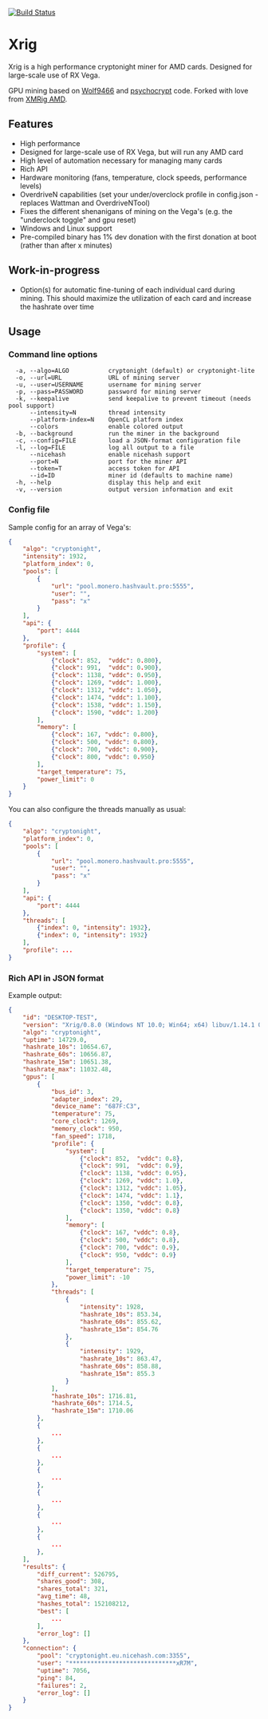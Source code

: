 [![Build Status](https://travis-ci.org/arnesson/xrig.svg?branch=master)](https://travis-ci.org/arnesson/xrig)

# Xrig
Xrig is a high performance cryptonight miner for AMD cards. Designed for large-scale use of RX Vega.

GPU mining based on [Wolf9466](https://github.com/OhGodAPet) and [psychocrypt](https://github.com/psychocrypt) code. Forked with love from [XMRig AMD](https://github.com/xmrig/xmrig-amd).
<!--
<img src="https://i.imgur.com/TFncsi7.png" width="696" >
-->
## Features
* High performance
* Designed for large-scale use of RX Vega, but will run any AMD card
* High level of automation necessary for managing many cards
* Rich API
* Hardware monitoring (fans, temperature, clock speeds, performance levels)
* OverdriveN capabilities (set your under/overclock profile in config.json - replaces Wattman and OverdriveNTool)
* Fixes the different shenanigans of mining on the Vega's (e.g. the "underclock toggle" and gpu reset)
* Windows and Linux support
* Pre-compiled binary has 1% dev donation with the first donation at boot (rather than after x minutes)

## Work-in-progress
* Option(s) for automatic fine-tuning of each individual card during mining. This should maximize the utilization of each card and increase the hashrate over time

## Usage

### Command line options
```
  -a, --algo=ALGO           cryptonight (default) or cryptonight-lite
  -o, --url=URL             URL of mining server
  -u, --user=USERNAME       username for mining server
  -p, --pass=PASSWORD       password for mining server
  -k, --keepalive           send keepalive to prevent timeout (needs pool support)
      --intensity=N         thread intensity
      --platform-index=N    OpenCL platform index
      --colors              enable colored output
  -b, --background          run the miner in the background
  -c, --config=FILE         load a JSON-format configuration file
  -l, --log=FILE            log all output to a file
      --nicehash            enable nicehash support
      --port=N              port for the miner API
      --token=T             access token for API
      --id=ID               miner id (defaults to machine name)
  -h, --help                display this help and exit
  -v, --version             output version information and exit
```

### Config file
Sample config for an array of Vega's:
```json
{
    "algo": "cryptonight",
    "intensity": 1932,
    "platform_index": 0,
    "pools": [
        {
            "url": "pool.monero.hashvault.pro:5555",
            "user": "",
            "pass": "x"
        }
    ],
    "api": {
        "port": 4444
    },
    "profile": {
        "system": [
            {"clock": 852,  "vddc": 0.800},
            {"clock": 991,  "vddc": 0.900},
            {"clock": 1138, "vddc": 0.950},
            {"clock": 1269, "vddc": 1.000},
            {"clock": 1312, "vddc": 1.050},
            {"clock": 1474, "vddc": 1.100},
            {"clock": 1538, "vddc": 1.150},
            {"clock": 1590, "vddc": 1.200}
        ],
        "memory": [
            {"clock": 167, "vddc": 0.800},
            {"clock": 500, "vddc": 0.800},
            {"clock": 700, "vddc": 0.900},
            {"clock": 800, "vddc": 0.950}
        ],
        "target_temperature": 75,
        "power_limit": 0
    }
}
```

You can also configure the threads manually as usual:
```json
{
    "algo": "cryptonight",
    "platform_index": 0,
    "pools": [
        {
            "url": "pool.monero.hashvault.pro:5555",
            "user": "",
            "pass": "x"
        }
    ],
    "api": {
        "port": 4444
    },
    "threads": [
        {"index": 0, "intensity": 1932},
        {"index": 0, "intensity": 1932}
    ],
    "profile": ...
}
```

### Rich API in JSON format

Example output:
```json
{
    "id": "DESKTOP-TEST",
    "version": "Xrig/0.8.0 (Windows NT 10.0; Win64; x64) libuv/1.14.1 OpenCL/2.0 libmicrohttpd/0.9.58 msvc/2017",
    "algo": "cryptonight",
    "uptime": 14729.0,
    "hashrate_10s": 10654.67,
    "hashrate_60s": 10656.87,
    "hashrate_15m": 10651.38,
    "hashrate_max": 11032.48,
    "gpus": [
        {
            "bus_id": 3,
            "adapter_index": 29,
            "device_name": "687F:C3",
            "temperature": 75,
            "core_clock": 1269,
            "memory_clock": 950,
            "fan_speed": 1718,
            "profile": {
                "system": [
                    {"clock": 852,  "vddc": 0.8},
                    {"clock": 991,  "vddc": 0.9},
                    {"clock": 1138, "vddc": 0.95},
                    {"clock": 1269, "vddc": 1.0},
                    {"clock": 1312, "vddc": 1.05},
                    {"clock": 1474, "vddc": 1.1},
                    {"clock": 1350, "vddc": 0.8},
                    {"clock": 1350, "vddc": 0.8}
                ],
                "memory": [
                    {"clock": 167, "vddc": 0.8},
                    {"clock": 500, "vddc": 0.8},
                    {"clock": 700, "vddc": 0.9},
                    {"clock": 950, "vddc": 0.9}
                ],
                "target_temperature": 75,
                "power_limit": -10
            },
            "threads": [
                {
                    "intensity": 1928,
                    "hashrate_10s": 853.34,
                    "hashrate_60s": 855.62,
                    "hashrate_15m": 854.76
                },
                {
                    "intensity": 1929,
                    "hashrate_10s": 863.47,
                    "hashrate_60s": 858.88,
                    "hashrate_15m": 855.3
                }
            ],
            "hashrate_10s": 1716.81,
            "hashrate_60s": 1714.5,
            "hashrate_15m": 1710.06
        },
        {
            ...
        },
        {
            ...
        },
        {
            ...
        },
        {
            ...
        },
        {
            ...
        },
        {
            ...
        },
    ],
    "results": {
        "diff_current": 526795,
        "shares_good": 308,
        "shares_total": 321,
        "avg_time": 48,
        "hashes_total": 152108212,
        "best": [
            ...
        ],
        "error_log": []
    },
    "connection": {
        "pool": "cryptonight.eu.nicehash.com:3355",
        "user": "******************************xR7M",
        "uptime": 7056,
        "ping": 84,
        "failures": 2,
        "error_log": []
    }
}
```
